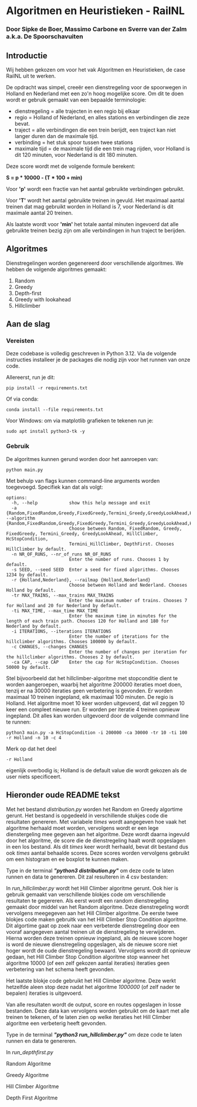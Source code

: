 # Algoritmen en Heuristieken - RailNL
### Door Sipke de Boer, Massimo Carbone en Sverre van der Zalm a.k.a. De Spoorschavuiten

## Introductie

Wij hebben gekozen om voor het vak Algoritmen en Heuristieken, de case RailNL uit te werken.

De opdracht was simpel, creeër een dienstregeling voor de spoorwegen in Holland en Nederland met een zo'n hoog mogelijke score.
Om dit te doen wordt er gebruik gemaakt van een bepaalde terminologie:
- dienstregeling = alle trajecten in een regio bij elkaar
- regio = Holland of Nederland, en alles stations en verbindingen die zeze bevat.
- traject = alle verbindingen die een trein berijdt, een traject kan niet langer duren dan de maximale tijd.
- verbinding = het stuk spoor tussen twee stations
- maximale tijd = de maximale tijd die een trein mag rijden, voor Holland is dit 120 minuten, voor Nederland is dit 180 minuten.

Deze score wordt met de volgende formule berekent:

**S = p * 10000 - (T * 100 + min)**

Voor **'p'** wordt een fractie van het aantal gebruikte verbindingen gebruikt.

Voor **'T'** wordt het aantal gebruikte treinen in gevuld. 
Het maximaal aantal treinen dat mag gebruikt worden in Holland is 7, voor Nederland is dit maximale aantal 20 treinen.

Als laatste wordt voor **'min'** het totale aantal minuten ingevoerd dat alle gebruikte treinen bezig zijn om alle verbindingen in hun traject te berijden.

## Algoritmes

Dienstregelingen worden gegenereerd door verschillende algoritmes.
We hebben de volgende algoritmes gemaakt:
1. Random
2. Greedy
3. Depth-first
4. Greedy with lookahead
5. Hillclimber

## Aan de slag

### Vereisten

Deze codebase is volledig geschreven in Python 3.12. Via de volgende instructies installeer je de packages die nodig zijn voor het runnen van onze code.

Allereerst, run je dit:

```
pip install -r requirements.txt
```

Of via conda:

```
conda install --file requirements.txt
```
Voor Windows: om via matplotlib grafieken te tekenen run je:
```
sudo apt install python3-tk -y
```

### Gebruik

De algoritmes kunnen gerund worden door het aanroepen van:

```
python main.py
```

Met behulp van flags kunnen command-line arguments worden toegevoegd. Specifiek kan dat als volgt:

```
options:
  -h, --help            show this help message and exit
  -a {Random,FixedRandom,Greedy,FixedGreedy,Termini_Greedy,GreedyLookAhead,HillClimber,HcStopCondition,Termini_HillClimber,DepthFirst}, --algorithm {Random,FixedRandom,Greedy,FixedGreedy,Termini_Greedy,GreedyLookAhead,HillClimber,HcStopCondition,Termini_HillClimber,DepthFirst}
                        Choose between Random, FixedRandom, Greedy, FixedGreedy, Termini_Greedy, GreedyLookAhead, HillClimber, HcStopCondition,
                        Termini_HillClimber, DepthFirst. Chooses HillClimber by default.
  -n NR_OF_RUNS, --nr_of_runs NR_OF_RUNS
                        Enter the number of runs. Chooses 1 by default.
  -s SEED, --seed SEED  Enter a seed for fixed algorithms. Chooses 1234 by default.
  -r {Holland,Nederland}, --railmap {Holland,Nederland}
                        Choose between Holland and Nederland. Chooses Holland by default.
  -tr MAX_TRAINS, --max_trains MAX_TRAINS
                        Enter the maximum number of trains. Chooses 7 for Holland and 20 for Nederland by default.
  -ti MAX_TIME, --max_time MAX_TIME
                        Enter the maximum time in minutes for the length of each train path. Chooses 120 for Holland and 180 for Nederland by default.
  -i ITERATIONS, --iterations ITERATIONS
                        Enter the number of iterations for the hillclimber algorithms. Chooses 100000 by default.
  -c CHANGES, --changes CHANGES
                        Enter the number of changes per iteration for the hillclimber algorithms. Chooses 2 by default.
  -ca CAP, --cap CAP    Enter the cap for HcStopCondition. Chooses 50000 by default.
```

Stel bijvoorbeeld dat het hillclimber-algoritme met stopconditie dient te worden aangeroepen, waarbij het algoritme 200000 iteraties moet doen, tenzij er na 30000 iteraties geen verbetering is gevonden. Er worden maximaal 10 treinen ingepland, elk maximaal 100 minuten. De regio is Holland. Het algoritme moet 10 keer worden uitgevoerd, dat wil zeggen 10 keer een compleet nieuwe run. Er worden per iteratie 4 treinen opnieuw ingepland. Dit alles kan worden uitgevoerd door de volgende command line te runnen:

```
python3 main.py -a HcStopCondition -i 200000 -ca 30000 -tr 10 -ti 100 -r Holland -n 10 -c 4
```

Merk op dat het deel

```
-r Holland
```

eigenlijk overbodig is; Holland is de default value die wordt gekozen als de user niets specificeert.

## Hieronder oude README tekst
Met het bestand *distribution.py* worden het Random en Greedy algortime gerunt.
Het bestand is opgedeeld in verschillende stukjes code die resultaten genereren.
Met variabele *times* wordt aangegeven hoe vaak het algoritme herhaald moet worden, vervolgens wordt er een lege dienstergeling mee gegeven aan het algoritme.
Deze wordt daarna ingevuld door het algoritme, de score die de dienstregeling haalt wordt opgeslagen in een los bestand.
Als dit *times* keer wordt herhaald, bevat dit bestand dus ook *times* aantal behaalde scores.
Deze scores worden vervolgens gebruikt om een histogram en ee boxplot te kunnen maken.

Type in de terminal ***"python3 distribution.py"*** om deze code te laten runnen en data te genereren.
Dit zal resulteren in 4 csv bestanden:




In *run_hillclimber.py* wordt het Hill Climber algoritme gerunt.
Ook hier is gebruik gemaakt van verschillende blokjes code om verschillende resultaten te gegereren.
Als eerst wordt een random dienstregeling gemaakt door middel van het Random algoritme.
Deze dienstregeling wordt vervolgens meegegeven aan het Hill Climber algoritme.
De eerste twee blokjes code maken gebruitk van het Hill Climber Stop Condition algoritme.
Dit algortime gaat op zoek naar een verbeterde dienstregeling door een vooraf aangegeven aantal treinen uit de dienstregeling te verwijderen.
Hierna worden deze treinen opnieuw ingepland, als de nieuwe score hoger is word de nieuwe dienstregeling opgeslagen, als de nieuwe score niet hoger wordt de oude dienstregeling bewaard.
Vervolgens wordt dit opnieuw gedaan, het Hill Climber Stop Condition algoritme stop wanneer het algoritme 10000 (of een zelf gekozen aantal iteraties) iteraties geen verbetering van het schema heeft gevonden.

Het laatste blokje code gebruikt het Hill Climber algoritme.
Deze werkt hetzelfde aleen stop deze nadat het algoritme *1000000* (of zelf nader te bepalen) iteraties is uitgevoerd.

Van alle resultaten wordt de output, score en routes opgeslagen in losse bestanden. Deze data kan vervolgens worden gebruikt om de kaart met alle treinen te tekenen, of te laten zien op welke iteraties het Hill Climber algoritme een verbeterig heeft gevonden.

Type in de terminal ***"python3 run_hillclimber.py"*** om deze code te laten runnen en data te genereren.

In *run_depthfirst.py*

Random Algoritme

Greedy Algoritme

Hill Climber Algoritme

Depth First Algoritme

